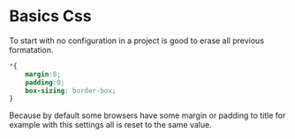  
 <h1>Basics Css</h1>
 
 To start with no configuration in a project is good to erase all previous formatation.

 ```css
 *{
     margin:0;
     padding:0;
     box-sizing: border-box;
 }
 ```

 Because by default some browsers have some margin or padding to title for example with this settings all is reset to the same value.

 
 
 
 
 